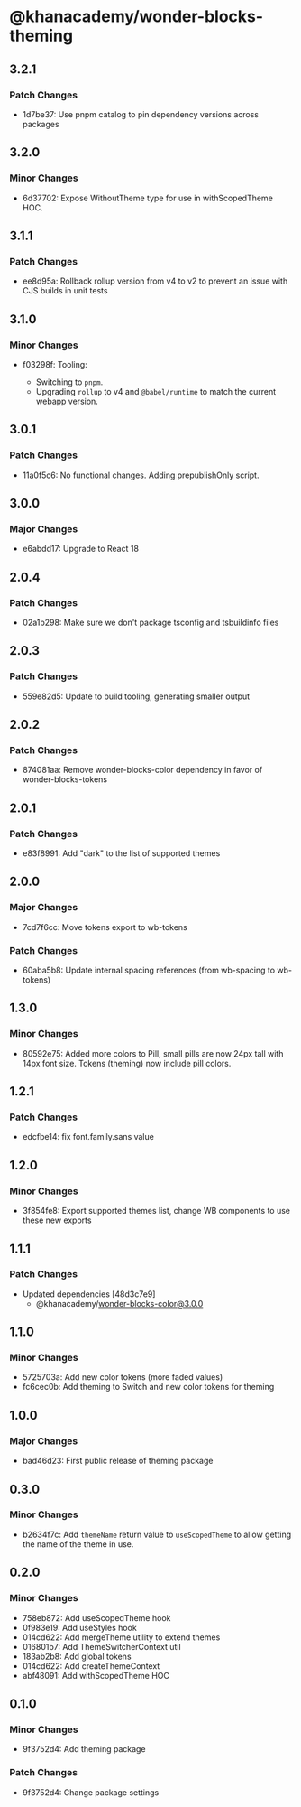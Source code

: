 # @khanacademy/wonder-blocks-theming

## 3.2.1

### Patch Changes

- 1d7be37: Use pnpm catalog to pin dependency versions across packages

## 3.2.0

### Minor Changes

- 6d37702: Expose WithoutTheme type for use in withScopedTheme HOC.

## 3.1.1

### Patch Changes

- ee8d95a: Rollback rollup version from v4 to v2 to prevent an issue with CJS builds in unit tests

## 3.1.0

### Minor Changes

- f03298f: Tooling:

    - Switching to `pnpm`.
    - Upgrading `rollup` to v4 and `@babel/runtime` to match the current webapp version.

## 3.0.1

### Patch Changes

- 11a0f5c6: No functional changes. Adding prepublishOnly script.

## 3.0.0

### Major Changes

- e6abdd17: Upgrade to React 18

## 2.0.4

### Patch Changes

- 02a1b298: Make sure we don't package tsconfig and tsbuildinfo files

## 2.0.3

### Patch Changes

- 559e82d5: Update to build tooling, generating smaller output

## 2.0.2

### Patch Changes

- 874081aa: Remove wonder-blocks-color dependency in favor of wonder-blocks-tokens

## 2.0.1

### Patch Changes

- e83f8991: Add "dark" to the list of supported themes

## 2.0.0

### Major Changes

- 7cd7f6cc: Move tokens export to wb-tokens

### Patch Changes

- 60aba5b8: Update internal spacing references (from wb-spacing to wb-tokens)

## 1.3.0

### Minor Changes

- 80592e75: Added more colors to Pill, small pills are now 24px tall with 14px font size. Tokens (theming) now include pill colors.

## 1.2.1

### Patch Changes

- edcfbe14: fix font.family.sans value

## 1.2.0

### Minor Changes

- 3f854fe8: Export supported themes list, change WB components to use these new exports

## 1.1.1

### Patch Changes

- Updated dependencies [48d3c7e9]
    - @khanacademy/wonder-blocks-color@3.0.0

## 1.1.0

### Minor Changes

- 5725703a: Add new color tokens (more faded values)
- fc6cec0b: Add theming to Switch and new color tokens for theming

## 1.0.0

### Major Changes

- bad46d23: First public release of theming package

## 0.3.0

### Minor Changes

- b2634f7c: Add `themeName` return value to `useScopedTheme` to allow getting the name of the theme in use.

## 0.2.0

### Minor Changes

- 758eb872: Add useScopedTheme hook
- 0f983e19: Add useStyles hook
- 014cd622: Add mergeTheme utility to extend themes
- 016801b7: Add ThemeSwitcherContext util
- 183ab2b8: Add global tokens
- 014cd622: Add createThemeContext
- abf48091: Add withScopedTheme HOC

## 0.1.0

### Minor Changes

- 9f3752d4: Add theming package

### Patch Changes

- 9f3752d4: Change package settings
